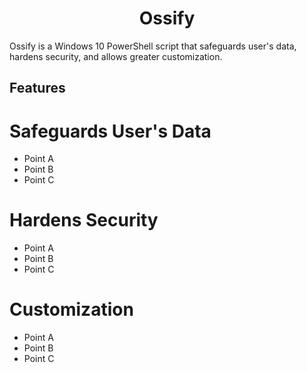 <h1 align='center'>Ossify</h1>
<p>Ossify is a Windows 10 PowerShell script that safeguards user's data, hardens security, and allows greater customization.</p>

<h2>Features</h2>

# Safeguards User's Data
- Point A
- Point B
- Point C

# Hardens Security
- Point A
- Point B
- Point C

# Customization
- Point A
- Point B
- Point C
